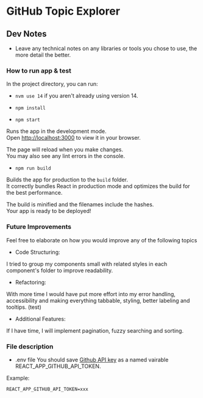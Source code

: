 # GitHub Topic Explorer

## Dev Notes

- Leave any technical notes on any libraries or tools you chose to use, the more detail the better.

### How to run app & test

In the project directory, you can run:

- `nvm use 14` if you aren't already using version 14.

- `npm install`

- `npm start`

Runs the app in the development mode.\
Open [http://localhost:3000](http://localhost:3000) to view it in your browser.

The page will reload when you make changes.\
You may also see any lint errors in the console.

- `npm run build`

Builds the app for production to the `build` folder.\
It correctly bundles React in production mode and optimizes the build for the best performance.

The build is minified and the filenames include the hashes.\
Your app is ready to be deployed!

### Future Improvements

Feel free to elaborate on how you would improve any of the following topics

- Code Structuring:

I tried to group my components small with related styles in each component's folder to improve readability.

- Refactoring:

With more time I would have put more effort into my error handling, accessibility and making everything tabbable, styling, better labeling and tooltips. (test)

- Additional Features:

If I have time, I will implement pagination, fuzzy searching and sorting.

### File description

- .env file
You should save [Github API key](https://docs.github.com/en/free-pro-team@latest/graphql/guides/forming-calls-with-graphql#authenticating-with-graphql) as a named vairable REACT_APP_GITHUB_API_TOKEN.

Example:
```
REACT_APP_GITHUB_API_TOKEN=xxx
```